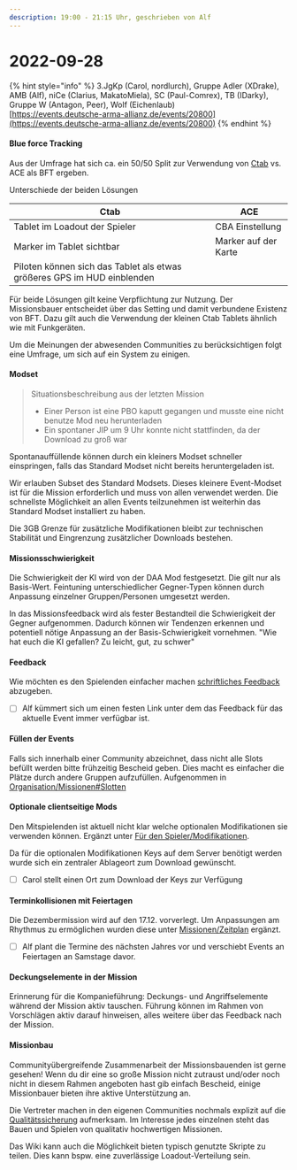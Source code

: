 ```yaml
---
description: 19:00 - 21:15 Uhr, geschrieben von Alf
---
```


# 2022-09-28

{% hint style="info" %}
3.JgKp (Carol, nordlurch), Gruppe Adler (XDrake), AMB (Alf), niCe (Clarius, MakatoMiela), SC (Paul-Comrex), TB (IDarky), Gruppe W (Antagon, Peer), Wolf (Eichenlaub)\
[https://events.deutsche-arma-allianz.de/events/20800](https://events.deutsche-arma-allianz.de/events/20800)
{% endhint %}

#### Blue force Tracking

Aus der Umfrage hat sich ca. ein 50/50 Split zur Verwendung von [Ctab](https://steamcommunity.com/sharedfiles/filedetails/?id=2189592034) vs. ACE als BFT ergeben.

Unterschiede der beiden Lösungen

| Ctab                                                                    | ACE                  |
| ----------------------------------------------------------------------- | -------------------- |
| Tablet im Loadout der Spieler                                           | CBA Einstellung      |
| Marker im Tablet sichtbar                                               | Marker auf der Karte |
| Piloten können sich das Tablet als etwas größeres GPS im HUD einblenden |                      |

Für beide Lösungen gilt keine Verpflichtung zur Nutzung. Der Missionsbauer entscheidet über das Setting und damit verbundene Existenz von BFT. Dazu gilt auch die Verwendung der kleinen Ctab Tablets ähnlich wie mit Funkgeräten.

Um die Meinungen der abwesenden Communities zu berücksichtigen folgt eine Umfrage, um sich auf ein System zu einigen.

#### Modset

> Situationsbeschreibung aus der letzten Mission
>
> * Einer Person ist eine PBO kaputt gegangen und musste eine nicht benutze Mod neu herunterladen
> * Ein spontaner JIP um 9 Uhr konnte nicht stattfinden, da der Download zu groß war

Spontanauffüllende können durch ein kleiners Modset schneller einspringen, falls das Standard Modset nicht bereits heruntergeladen ist.

Wir erlauben Subset des Standard Modsets. Dieses kleinere Event-Modset ist für die Mission erforderlich und muss von allen verwendet werden. Die schnellste Möglichkeit an allen Events teilzunehmen ist weiterhin das Standard Modset installiert zu haben.



Die 3GB Grenze für zusätzliche Modifikationen bleibt zur technischen Stabilität und Eingrenzung zusätzlicher Downloads bestehen.

#### Missionsschwierigkeit

Die Schwierigkeit der KI wird von der DAA Mod festgesetzt. Die gilt nur als Basis-Wert. Feintuning unterschiedlicher Gegner-Typen können durch Anpassung einzelner Gruppen/Personen umgesetzt werden.

In das Missionsfeedback wird als fester Bestandteil die Schwierigkeit der Gegner aufgenommen. Dadurch können wir Tendenzen erkennen und potentiell nötige Anpassung an der Basis-Schwierigkeit vornehmen. "Wie hat euch die KI gefallen? Zu leicht, gut, zu schwer"

#### Feedback

Wie möchten es den Spielenden einfacher machen [schriftliches Feedback](https://wiki.deutsche-arma-allianz.de/organisation/missionen#nachbesprechung) abzugeben.

* [ ] Alf kümmert sich um einen festen Link unter dem das Feedback für das aktuelle Event immer verfügbar ist.

#### Füllen der Events

Falls sich innerhalb einer Community abzeichnet, dass nicht alle Slots befüllt werden bitte frühzeitig Bescheid geben. Dies macht es einfacher die Plätze durch andere Gruppen aufzufüllen. Aufgenommen in [Organisation/Missionen#Slotten](https://wiki.deutsche-arma-allianz.de/organisation/missionen#slotten)

#### Optionale clientseitige Mods

Den Mitspielenden ist aktuell nicht klar welche optionalen Modifikationen sie verwenden können. Ergänzt unter [Für den Spieler/Modifikationen](https://wiki.deutsche-arma-allianz.de/fuer-den-spieler/modifikationen#clientseitige-mods).



Da für die optionalen Modifikationen Keys auf dem Server benötigt werden wurde sich ein zentraler Ablageort zum Download gewünscht.

* [ ] Carol stellt einen Ort zum Download der Keys zur Verfügung

#### Terminkollisionen mit Feiertagen

Die Dezembermission wird auf den 17.12. vorverlegt. Um Anpassungen am Rhythmus zu ermöglichen wurden diese unter [Missionen/Zeitplan](https://wiki.deutsche-arma-allianz.de/organisation/missionen#zeitplan) ergänzt.

* [ ] Alf plant die Termine des nächsten Jahres vor und verschiebt Events an Feiertagen an Samstage davor.

#### Deckungselemente in der Mission

Erinnerung für die Kompanieführung: Deckungs- und Angriffselemente während der Mission aktiv tauschen. Führung können im Rahmen von Vorschlägen aktiv darauf hinweisen, alles weitere über das Feedback nach der Mission.

#### Missionbau

Communityübergreifende Zusammenarbeit der Missionsbauenden ist gerne gesehen! Wenn du dir eine so große Mission nicht zutraust und/oder noch nicht in diesem Rahmen angeboten hast gib einfach Bescheid, einige Missionbauer bieten ihre aktive Unterstützung an.

Die Vertreter machen in den eigenen Communities nochmals explizit auf die [Qualitätssicherung](https://wiki.deutsche-arma-allianz.de/missionsbau/missionsaufbau#qualitaetssicherung) aufmerksam. Im Interesse jedes einzelnen steht das Bauen und Spielen von qualitativ hochwertigen Missionen.

Das Wiki kann auch die Möglichkeit bieten typisch genutzte Skripte zu teilen. Dies kann bspw. eine zuverlässige Loadout-Verteilung sein.
